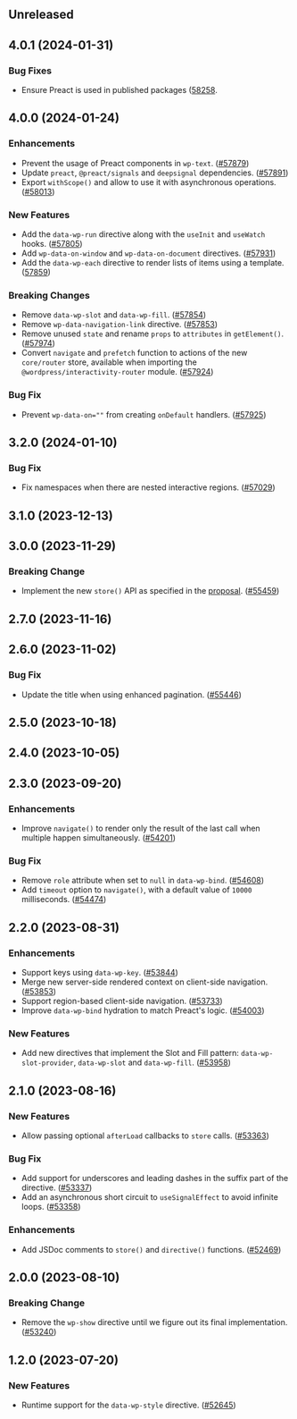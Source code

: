 <!-- Learn how to maintain this file at https://github.com/WordPress/gutenberg/tree/HEAD/packages#maintaining-changelogs. -->

## Unreleased

## 4.0.1 (2024-01-31)

### Bug Fixes

-   Ensure Preact is used in published packages ([58258](https://github.com/WordPress/gutenberg/pull/58258).

## 4.0.0 (2024-01-24)

### Enhancements

-   Prevent the usage of Preact components in `wp-text`. ([#57879](https://github.com/WordPress/gutenberg/pull/57879))
-   Update `preact`, `@preact/signals` and `deepsignal` dependencies. ([#57891](https://github.com/WordPress/gutenberg/pull/57891))
-   Export `withScope()` and allow to use it with asynchronous operations. ([#58013](https://github.com/WordPress/gutenberg/pull/58013))

### New Features

-   Add the `data-wp-run` directive along with the `useInit` and `useWatch` hooks. ([#57805](https://github.com/WordPress/gutenberg/pull/57805))
-   Add `wp-data-on-window` and `wp-data-on-document` directives. ([#57931](https://github.com/WordPress/gutenberg/pull/57931))
-   Add the `data-wp-each` directive to render lists of items using a template. ([57859](https://github.com/WordPress/gutenberg/pull/57859))

### Breaking Changes

-   Remove `data-wp-slot` and `data-wp-fill`. ([#57854](https://github.com/WordPress/gutenberg/pull/57854))
-   Remove `wp-data-navigation-link` directive. ([#57853](https://github.com/WordPress/gutenberg/pull/57853))
-   Remove unused `state` and rename `props` to `attributes` in `getElement()`. ([#57974](https://github.com/WordPress/gutenberg/pull/57974))
-   Convert `navigate` and `prefetch` function to actions of the new `core/router` store, available when importing the `@wordpress/interactivity-router` module. ([#57924](https://github.com/WordPress/gutenberg/pull/57924))

### Bug Fix

-   Prevent `wp-data-on=""` from creating `onDefault` handlers. ([#57925](https://github.com/WordPress/gutenberg/pull/57925))

## 3.2.0 (2024-01-10)

### Bug Fix

-   Fix namespaces when there are nested interactive regions. ([#57029](https://github.com/WordPress/gutenberg/pull/57029))

## 3.1.0 (2023-12-13)

## 3.0.0 (2023-11-29)

### Breaking Change

-   Implement the new `store()` API as specified in the [proposal](https://github.com/WordPress/gutenberg/discussions/53586). ([#55459](https://github.com/WordPress/gutenberg/pull/55459))

## 2.7.0 (2023-11-16)

## 2.6.0 (2023-11-02)

### Bug Fix

-   Update the title when using enhanced pagination. ([#55446](https://github.com/WordPress/gutenberg/pull/55446))

## 2.5.0 (2023-10-18)

## 2.4.0 (2023-10-05)

## 2.3.0 (2023-09-20)

### Enhancements

-   Improve `navigate()` to render only the result of the last call when multiple happen simultaneously. ([#54201](https://github.com/WordPress/gutenberg/pull/54201))

### Bug Fix

-   Remove `role` attribute when set to `null` in `data-wp-bind`. ([#54608](https://github.com/WordPress/gutenberg/pull/54608))
-   Add `timeout` option to `navigate()`, with a default value of `10000` milliseconds. ([#54474](https://github.com/WordPress/gutenberg/pull/54474))

## 2.2.0 (2023-08-31)

### Enhancements

-   Support keys using `data-wp-key`. ([#53844](https://github.com/WordPress/gutenberg/pull/53844))
-   Merge new server-side rendered context on client-side navigation. ([#53853](https://github.com/WordPress/gutenberg/pull/53853))
-   Support region-based client-side navigation. ([#53733](https://github.com/WordPress/gutenberg/pull/53733))
-   Improve `data-wp-bind` hydration to match Preact's logic. ([#54003](https://github.com/WordPress/gutenberg/pull/54003))

### New Features

-   Add new directives that implement the Slot and Fill pattern: `data-wp-slot-provider`, `data-wp-slot` and `data-wp-fill`. ([#53958](https://github.com/WordPress/gutenberg/pull/53958))

## 2.1.0 (2023-08-16)

### New Features

-   Allow passing optional `afterLoad` callbacks to `store` calls. ([#53363](https://github.com/WordPress/gutenberg/pull/53363))

### Bug Fix

-   Add support for underscores and leading dashes in the suffix part of the directive. ([#53337](https://github.com/WordPress/gutenberg/pull/53337))
-   Add an asynchronous short circuit to `useSignalEffect` to avoid infinite loops. ([#53358](https://github.com/WordPress/gutenberg/pull/53358))

### Enhancements

-   Add JSDoc comments to `store()` and `directive()` functions. ([#52469](https://github.com/WordPress/gutenberg/pull/52469))

## 2.0.0 (2023-08-10)

### Breaking Change

-   Remove the `wp-show` directive until we figure out its final implementation. ([#53240](https://github.com/WordPress/gutenberg/pull/53240))

## 1.2.0 (2023-07-20)

### New Features

-   Runtime support for the `data-wp-style` directive. ([#52645](https://github.com/WordPress/gutenberg/pull/52645))

